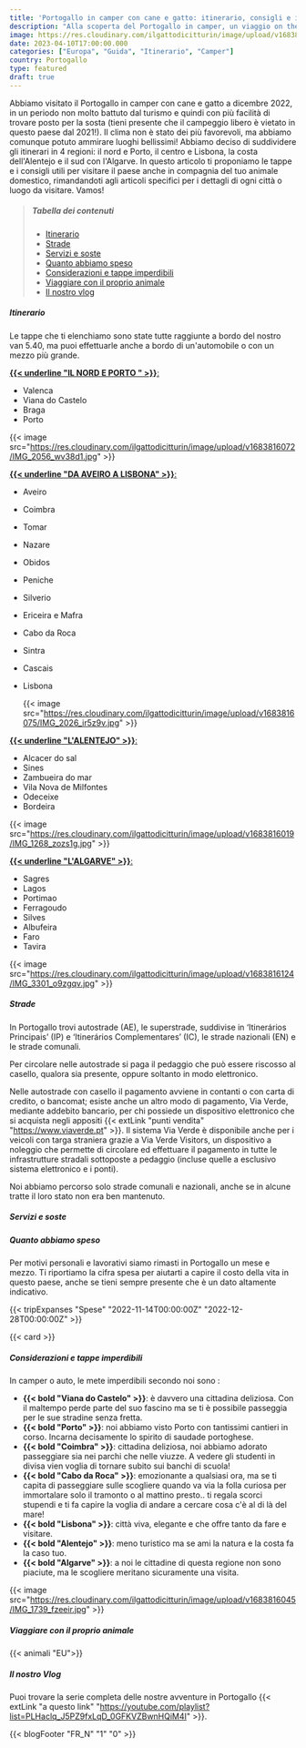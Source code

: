 ```yaml
---
title: 'Portogallo in camper con cane e gatto: itinerario, consigli e informazioni utili'
description: "Alla scoperta del Portogallo in camper, un viaggio on the road attraverso Porto e Lisbona fino a raggiungere le scogliere l'Algarve"
image: https://res.cloudinary.com/ilgattodicitturin/image/upload/v1683816018/IMG_1491_f1hx1p.jpg
date: 2023-04-10T17:00:00.000
categories: ["Europa", "Guida", "Itinerario", "Camper"]
country: Portogallo 
type: featured
draft: true
---
```


Abbiamo visitato il Portogallo in camper con cane e gatto a dicembre 2022, in un periodo non molto battuto dal turismo e quindi con più facilità di trovare posto per la sosta (tieni presente che il campeggio libero è vietato in questo paese dal 2021!). Il clima non è stato dei più favorevoli, ma abbiamo comunque potuto ammirare luoghi bellissimi!
Abbiamo deciso di suddividere gli itinerari in 4 regioni: il nord e Porto, il centro e Lisbona, la costa dell'Alentejo e il sud con l'Algarve. In questo articolo ti proponiamo le tappe e i consigli utili per visitare il paese anche in compagnia del tuo animale domestico, rimandandoti agli articoli specifici per i dettagli di ogni città o luogo da visitare.
Vamos!



> ##### Tabella dei contenuti
> - [Itinerario](#itinerario)
> - [Strade](#strade)
> - [Servizi e soste](#servizi-e-soste)
> - [Quanto abbiamo speso](#quanto-abbiamo-speso)
> - [Considerazioni e tappe imperdibili](#Cosiderazioni)
> - [Viaggiare con il proprio animale](#Animali)
> - [Il nostro vlog](#Vlog)
     <!-- - [Le nostre mappe](#Mappe) -->

##### Itinerario
Le tappe che ti elenchiamo sono state tutte raggiunte a bordo del nostro van 5.40, ma puoi effettuarle anche a bordo di un'automobile o con un mezzo più grande. 

[**{{< underline "IL NORD E PORTO " >}}**:](/blog/guida_portogallo_nord_e_porto.itinerari/)

- Valenca
- Viana do Castelo
- Braga
- Porto

{{< image src="https://res.cloudinary.com/ilgattodicitturin/image/upload/v1683816072/IMG_2056_wv38d1.jpg" >}}

[**{{< underline "DA AVEIRO A LISBONA" >}}**:](/blog/guida_portogallo_centro_e_lisbona.itinerari/)

- Aveiro 
- Coimbra
- Tomar
- Nazare 
- Obidos 
- Peniche
- Silverio 
- Ericeira e Mafra
- Cabo da Roca
- Sintra
- Cascais
- Lisbona
  
  
     {{< image src="https://res.cloudinary.com/ilgattodicitturin/image/upload/v1683816075/IMG_2026_ir5z9v.jpg" >}}


[**{{< underline "L'ALENTEJO" >}}**:](/blog/guida_portogallo_alentejo.itinerari/)

- Alcacer do sal 
- Sines 
- Zambueira do mar
- Vila Nova de Milfontes
- Odeceixe 
- Bordeira


{{< image src="https://res.cloudinary.com/ilgattodicitturin/image/upload/v1683816019/IMG_1268_zozs1g.jpg" >}}


[**{{< underline "L'ALGARVE" >}}**:](/blog/guida_portogallo_algarve.itinerari/)

- Sagres 
- Lagos
- Portimao 
- Ferragoudo
- Silves
- Albufeira
- Faro
- Tavira

{{< image src="https://res.cloudinary.com/ilgattodicitturin/image/upload/v1683816124/IMG_3301_o9zgqv.jpg" >}}


<div id="Strade"></div>

##### Strade 
In Portogallo trovi autostrade (AE), le superstrade, suddivise in ‘Itinerários Principais’ (IP) e ‘Itinerários Complementares’ (IC), le strade nazionali (EN) e le strade comunali.

Per circolare nelle autostrade si paga il pedaggio che può essere riscosso al casello, qualora sia presente, oppure soltanto in modo elettronico.

Nelle autostrade con casello il pagamento avviene in contanti o con carta di credito, o bancomat; esiste anche un altro modo di pagamento, Via Verde, mediante addebito bancario, per chi possiede un dispositivo elettronico che si acquista negli appositi {{< extLink "punti vendita" "https://www.viaverde.pt" >}}. 
Il sistema Via Verde è disponibile anche per i veicoli con targa straniera grazie a Via Verde Visitors, un dispositivo a noleggio che permette di circolare ed effettuare il pagamento in tutte le infrastrutture stradali sottoposte a pedaggio (incluse quelle a esclusivo sistema elettronico e i ponti). 

Noi abbiamo percorso solo strade comunali e nazionali, anche se in alcune tratte il loro stato non era ben mantenuto. 


##### Servizi e soste


<div id="Speso"></div>

##### Quanto abbiamo speso
Per motivi personali e lavorativi siamo rimasti in Portogallo un mese e mezzo. Ti riportiamo la cifra spesa per aiutarti a capire il costo della vita in questo paese, anche se tieni sempre presente che è un dato altamente indicativo. 

{{< tripExpanses "Spese" "2022-11-14T00:00:00Z" "2022-12-28T00:00:00Z" >}}

{{< card >}}


<div id="Considerazioni"></div>

##### Considerazioni e tappe imperdibili


In camper o auto, le mete imperdibili secondo noi sono :
-   **{{< bold "Viana do Castelo" >}}**: è davvero una cittadina deliziosa. Con il maltempo perde parte del suo fascino ma se ti è possibile passeggia per le sue stradine senza fretta. 
-   **{{< bold "Porto" >}}**: noi abbiamo visto Porto con tantissimi cantieri in corso. Incarna decisamente lo spirito di saudade portoghese. 
-   **{{< bold "Coimbra" >}}**: cittadina deliziosa, noi abbiamo adorato passeggiare sia nei parchi che nelle viuzze. A vedere gli studenti in divisa vien voglia di tornare subito sui banchi di scuola!
-   **{{< bold "Cabo da Roca" >}}**: emozionante a qualsiasi ora, ma se ti capita di passeggiare sulle scogliere quando va via la folla curiosa per immortalare solo il tramonto o al mattino presto.. ti regala scorci stupendi e ti fa capire la voglia di andare a cercare cosa c'è al di là del mare!
-   **{{< bold "Lisbona" >}}**: città viva, elegante e che offre tanto da fare e visitare.
-   **{{< bold "Alentejo" >}}**: meno turistico ma se ami la natura e la costa fa la caso tuo.
-   **{{< bold "Algarve" >}}**: a noi le cittadine di questa regione non sono piaciute, ma le scogliere meritano sicuramente una visita. 

{{< image src="https://res.cloudinary.com/ilgattodicitturin/image/upload/v1683816045/IMG_1739_fzeeir.jpg" >}}

<div id="Animali"></div>

##### Viaggiare con il proprio animale
{{< animali "EU">}}


<div id="Vlog"></div>

##### Il nostro Vlog 

Puoi trovare la serie completa delle nostre avventure in Portogallo {{< extLink "a questo link" "https://youtube.com/playlist?list=PLHaclq_J5PZ9fxLqD_0GFKVZBwnHQiM4I" >}}.




<!-- <div id="Mappe"></div> -->

<!-- ##### Le nostre mappe -->
<!-- Di seguito puoi consultare comodamente le mappe relative al nostro vi lasciamo il link alle mappe che 

{{< gmap "https://www.google.com/maps/d/u/0/embed?mid=1iWT57E7IXes2FIwpnvDKgvbrL740gmU&ehbc=2E312F" >}} -->

{{< blogFooter "FR_N" "1" "0" >}}

